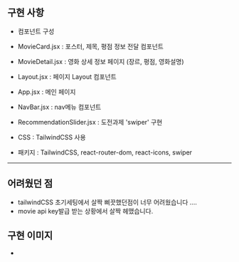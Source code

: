 <!-- PR 제목 예시:
[missionX] 1단계 미션 구현 - 000/0팀
-->

## 구현 사항

- 컴포넌트 구성 
 - MovieCard.jsx : 포스터, 제목, 평점 정보 전달 컴포넌트
 - MovieDetail.jsx : 영화 상세 정보 페이지 (장르, 평점, 영화설명)
 - Layout.jsx : 페이지 Layout 컴포넌트
 - App.jsx : 메인 페이지
 - NavBar.jsx : nav메뉴 컴포넌트
 - RecommendationSlider.jsx : 도전과제 'swiper' 구현

- CSS : TailwindCSS 사용
- 패키지 : TailwindCSS, react-router-dom, react-icons, swiper

---

## 어려웠던 점

- tailwindCSS 초기세팅에서 살짝 삐끗했던점이 너무 어려웠습니다 ....
- movie api key발급 받는 상황에서 살짝 헤맸습니다.

## 구현 이미지
- 
